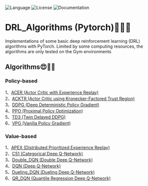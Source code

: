 ![Language](https://img.shields.io/badge/language-python-blue)
![License](https://img.shields.io/badge/license-MIT-yellow)
![Documentation](https://img.shields.io/badge/documentation-no-red)
# DRL_Algorithms (Pytorch)🫠🐻🌴
Implementations of some basic deep reinforcement learning (DRL) algorithms with PyTorch. Limited by some computing resources, the algorithms are only tested on the Gym environments
## Algorithms😍🦄🚀
### Policy-based
1、[ACER (Actor Critic with Experience Replay)](https://github.com/LaNaya123/DRL_Algorithms/blob/master/algorithms/policy_based/acer.py)  
2、[ACKTR (Actor Critic using Kronecker-Factored Trust Region)](https://github.com/LaNaya123/DRL_Algorithms/blob/master/algorithms/policy_based/acktr.py)  
3、[DDPG (Deep Deterministic Policy Gradient)](https://github.com/LaNaya123/DRL_Algorithms/blob/master/algorithms/policy_based/ddpg.py)  
4、[PPO (Proximal Policy Optimization)](https://github.com/LaNaya123/DRL_Algorithms/blob/master/algorithms/policy_based/ppo.py)  
5、[TD3 (Twin Delayed DDPG)](https://github.com/LaNaya123/DRL_Algorithms/blob/master/algorithms/policy_based/td3.py)  
6、[VPG (Vanilla Policy Gradient)](https://github.com/LaNaya123/DRL_Algorithms/blob/master/algorithms/policy_based/vpg.py)  
### Value-based
1、[APEX (Distributed Prioritized Experience Replay)](https://github.com/LaNaya123/DRL_Algorithms/blob/master/algorithms/value_based/apex.py)  
2、[C51 (Categorical Deep Q-Network)](https://github.com/LaNaya123/DRL_Algorithms/blob/master/algorithms/value_based/c51.py)  
3、[Double_DQN (Double Deep Q-Network)](https://github.com/LaNaya123/DRL_Algorithms/blob/master/algorithms/value_based/double_dqn.py)  
4、[DQN (Deep Q-Network)](https://github.com/LaNaya123/DRL_Algorithms/blob/master/algorithms/value_based/dqn.py)  
5、[Dueling_DQN (Dueling Deep Q-Network)](https://github.com/LaNaya123/DRL_Algorithms/blob/master/algorithms/value_based/dueling_dqn.py)  
6、[QR_DQN (Quantile Regression Deep Q-Network)](https://github.com/LaNaya123/DRL_Algorithms/blob/master/algorithms/value_based/qr_dqn.py)  




